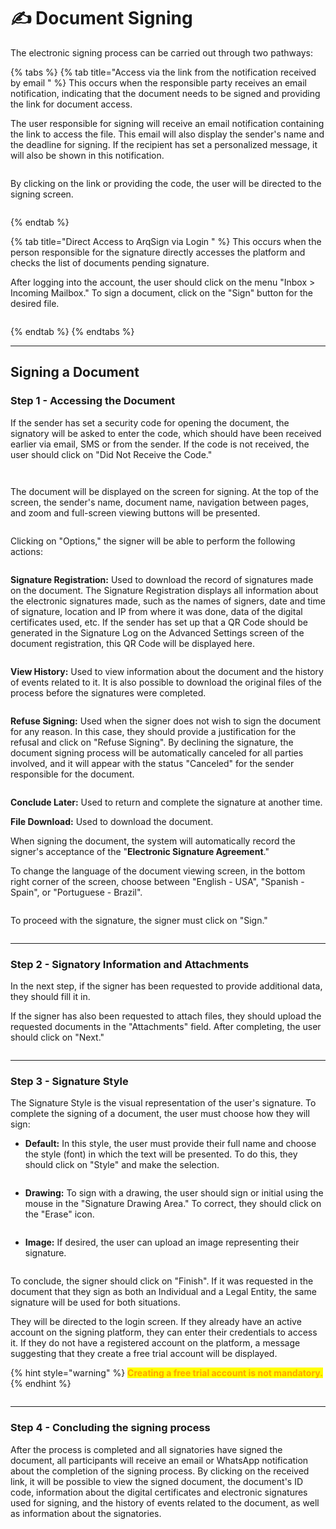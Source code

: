 # ✍️ Document Signing

The electronic signing process can be carried out through two pathways:

{% tabs %}
{% tab title="Access via the link from the notification received by email " %}
This occurs when the responsible party receives an email notification, indicating that the document needs to be signed and providing the link for document access.&#x20;

The user responsible for signing will receive an email notification containing the link to access the file. This email will also display the sender's name and the deadline for signing. If the recipient has set a personalized message, it will also be shown in this notification.&#x20;

<figure><img src="../.gitbook/assets/01 (13).png" alt=""><figcaption></figcaption></figure>

By clicking on the link or providing the code, the user will be directed to the signing screen.

<figure><img src="../.gitbook/assets/02 (13).png" alt=""><figcaption></figcaption></figure>
{% endtab %}

{% tab title="Direct Access to ArqSign via Login " %}
This occurs when the person responsible for the signature directly accesses the platform and checks the list of documents pending signature.&#x20;

After logging into the account, the user should click on the menu "Inbox > Incoming Mailbox." To sign a document, click on the "Sign" button for the desired file.&#x20;

<figure><img src="../.gitbook/assets/03 (12).png" alt=""><figcaption></figcaption></figure>
{% endtab %}
{% endtabs %}

***

## Signing a Document&#x20;

### Step 1 - Accessing the Document&#x20;

If the sender has set a security code for opening the document, the signatory will be asked to enter the code, which should have been received earlier via email, SMS or from the sender. If the code is not received, the user should click on "Did Not Receive the Code."&#x20;

<figure><img src="../.gitbook/assets/11 (8).png" alt=""><figcaption></figcaption></figure>

<figure><img src="../.gitbook/assets/12 (10).png" alt=""><figcaption></figcaption></figure>



The document will be displayed on the screen for signing. At the top of the screen, the sender's name, document name, navigation between pages, and zoom and full-screen viewing buttons will be presented.

<figure><img src="../.gitbook/assets/04 (12).png" alt=""><figcaption></figcaption></figure>

Clicking on "Options," the signer will be able to perform the following actions:

<figure><img src="../.gitbook/assets/05 (13).png" alt=""><figcaption></figcaption></figure>

**Signature Registration:** Used to download the record of signatures made on the document. The Signature Registration displays all information about the electronic signatures made, such as the names of signers, date and time of signature, location and IP from where it was done, data of the digital certificates used, etc. If the sender has set up that a QR Code should be generated in the Signature Log on the Advanced Settings screen of the document registration, this QR Code will be displayed here.

<figure><img src="../.gitbook/assets/06 (11).png" alt=""><figcaption></figcaption></figure>

**View History:** Used to view information about the document and the history of events related to it. It is also possible to download the original files of the process before the signatures were completed.

<figure><img src="../.gitbook/assets/07 (12).png" alt=""><figcaption></figcaption></figure>

**Refuse Signing:** Used when the signer does not wish to sign the document for any reason. In this case, they should provide a justification for the refusal and click on "Refuse Signing". By declining the signature, the document signing process will be automatically canceled for all parties involved, and it will appear with the status "Canceled" for the sender responsible for the document.

<figure><img src="../.gitbook/assets/08 (11).png" alt=""><figcaption></figcaption></figure>

**Conclude Later:** Used to return and complete the signature at another time.

**File Download:** Used to download the document.

When signing the document, the system will automatically record the signer's acceptance of the "**Electronic Signature Agreement**."

To change the language of the document viewing screen, in the bottom right corner of the screen, choose between "English - USA", "Spanish - Spain", or "Portuguese - Brazil".

<figure><img src="../.gitbook/assets/09 (12).png" alt=""><figcaption></figcaption></figure>

To proceed with the signature, the signer must click on "Sign."

<figure><img src="../.gitbook/assets/10 (8).png" alt=""><figcaption></figcaption></figure>

***

### Step 2 - Signatory Information and Attachments&#x20;

In the next step, if the signer has been requested to provide additional data, they should fill it in.

If the signer has also been requested to attach files, they should upload the requested documents in the "Attachments" field. After completing, the user should click on "Next."

<figure><img src="../.gitbook/assets/13 (7).png" alt=""><figcaption></figcaption></figure>

***

### Step 3 - Signature Style&#x20;

The Signature Style is the visual representation of the user's signature. To complete the signing of a document, the user must choose how they will sign:

* **Default:** In this style, the user must provide their full name and choose the style (font) in which the text will be presented. To do this, they should click on "Style" and make the selection.

<figure><img src="../.gitbook/assets/14 (6).png" alt=""><figcaption></figcaption></figure>

* **Drawing:** To sign with a drawing, the user should sign or initial using the mouse in the "Signature Drawing Area." To correct, they should click on the "Erase" icon.

<figure><img src="../.gitbook/assets/15 (5).png" alt=""><figcaption></figcaption></figure>

* **Image:** If desired, the user can upload an image representing their signature.

<figure><img src="../.gitbook/assets/16 (5).png" alt=""><figcaption></figcaption></figure>

To conclude, the signer should click on "Finish". If it was requested in the document that they sign as both an Individual and a Legal Entity, the same signature will be used for both situations.

They will be directed to the login screen. If they already have an active account on the signing platform, they can enter their credentials to access it. If they do not have a registered account on the platform, a message suggesting that they create a free trial account will be displayed.

{% hint style="warning" %}
<mark style="color:orange;">**Creating a free trial account is not mandatory.**</mark>
{% endhint %}

<figure><img src="../.gitbook/assets/17 (3).png" alt=""><figcaption></figcaption></figure>

***

### Step 4 - Concluding the signing process

After the process is completed and all signatories have signed the document, all participants will receive an email or WhatsApp notification about the completion of the signing process. By clicking on the received link, it will be possible to view the signed document, the document's ID code, information about the digital certificates and electronic signatures used for signing, and the history of events related to the document, as well as information about the signatories.

<figure><img src="../.gitbook/assets/18 (2).png" alt=""><figcaption></figcaption></figure>

